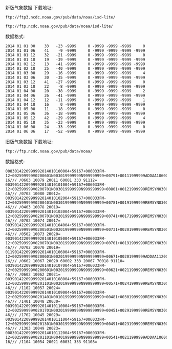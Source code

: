 新版气象数据
下载地址:
	
	ftp://ftp3.ncdc.noaa.gov/pub/data/noaa/isd-lite/
	
	ftp://ftp.ncdc.noaa.gov/pub/data/noaa/isd-lite/

数据格式:

	2014 01 01 00    33   -23 -9999     0 -9999 -9999 -9999     0
	2014 01 01 06    41    -9 -9999     0 -9999 -9999 -9999 -9999
	2014 01 01 12    32   -21 -9999     0 -9999 -9999 -9999     0
	2014 01 01 18    19   -39 -9999     0 -9999 -9999 -9999 -9999
	2014 01 02 12    13   -41 -9999     0 -9999 -9999 -9999 -9999
	2014 01 02 18    25   -40 -9999     0 -9999 -9999 -9999 -9999
	2014 01 03 00    29   -16 -9999     0 -9999 -9999 -9999     4
	2014 01 03 06    30   -35 -9999     0 -9999 -9999 -9999 -9999
	2014 01 03 12    41   -27 -9999     0 -9999 -9999 -9999     0
	2014 01 03 18    22    -8 -9999     0 -9999 -9999 -9999 -9999
	2014 01 04 00    20   -38 -9999     0 -9999 -9999 -9999     2
	2014 01 04 06    26   -41 -9999     0 -9999 -9999 -9999 -9999
	2014 01 04 12    12   -11 -9999     0 -9999 -9999 -9999     1
	2014 01 04 18    16     0 -9999     0 -9999 -9999 -9999 -9999
	2014 01 05 00    11   -18 -9999     0 -9999 -9999 -9999     0
	2014 01 05 06    36   -18 -9999     0 -9999 -9999 -9999 -9999
	2014 01 05 12    42   -29 -9999     0 -9999 -9999 -9999     4
	2014 01 05 18    35   -23 -9999     0 -9999 -9999 -9999 -9999
	2014 01 06 00    24   -33 -9999     0 -9999 -9999 -9999     0
	2014 01 06 06    17   -52 -9999     0 -9999 -9999 -9999 -9999
旧版气象数据
下载地址:
	
	ftp://ftp.ncdc.noaa.gov/pub/data/noaa/

数据格式:
	
	0083014220999992014010100004+59167+006033FM-12+002599999V0200601N003019999999N999999999+00791+00111999999ADDAA106000091OD139901201999REMSYN04601422 16/// /0603 10079 20011 60001 333 91112=
	0039014220999992014010101004+59167+006033FM-12+002599999V0200701N003019999999N999999999+00801+00121999999REMSYN03001422 46/// /0703 10080 20012=
	0039014220999992014010102004+59167+006033FM-12+002599999V0200401N003019999999N999999999+00781+00191999999REMSYN03001422 46/// /0403 10078 20019=
	0039014220999992014010103004+59167+006033FM-12+002599999V0200701N002019999999N999999999+00741+00171999999REMSYN03001422 46/// /0702 10074 20017=
	0039014220999992014010104004+59167+006033FM-12+002599999V0200501N002019999999N999999999+00731+00201999999REMSYN03001422 46/// /0502 10073 20020=
	0039014220999992014010105004+59167+006033FM-12+002599999V0200701N002019999999N999999999+00701+00191999999REMSYN03001422 46/// /0702 10070 20019=
	0119014220999992014010106004+59167+006033FM-12+002599999V0200601N002019999999N999999999+00671+00201999999ADDAA112000091AA224001831KA1240N+00671OD139901001999REMSYN05801422 16/// /0602 10067 20020 60002 333 20067 70018 91110=
	0039014220999992014010107004+59167+006033FM-12+002599999V0200601N002019999999N999999999+00621+00211999999REMSYN03001422 46/// /0602 10062 20021=
	0039014220999992014010108004+59167+006033FM-12+002599999V0201101N002019999999N999999999+00571+00241999999REMSYN03001422 46/// /1102 10057 20024=
	0039014220999992014010109004+59167+006033FM-12+002599999V0201401N001019999999N999999999+00481+00301999999REMSYN03001422 46/// /1401 10048 20030=
	0039014220999992014010110004+59167+006033FM-12+002599999V0201701N002019999999N999999999+00451+00291999999REMSYN03001422 46/// /1702 10045 20029=
	0039014220999992014010111004+59167+006033FM-12+002599999V0201301N003019999999N999999999+00491+00231999999REMSYN03001422 46/// /1303 10049 20023=
	0083014220999992014010112004+59167+006033FM-12+002599999V0201101N004019999999N999999999+00541+00211999999ADDAA106003031OD139900801999REMSYN04601422 16/// /1104 10054 20021 60031 333 91108=